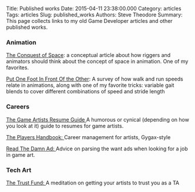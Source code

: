 Title: Published works
Date: 2015-04-11 23:38:00.000
Category: articles
Tags: articles
Slug: published_works
Authors: Steve Theodore
Summary: This page collects links to my old Game Developer articles and other published works.  


### Animation

  
[The Conquest of Space](http://techartsurvival.blogspot.com/2014/12/the-conquest-of-space.html):  a conceptual article about how riggers and animators should think about the concept of space in animation.  One of my favorites.  
  
[Put One Foot In Front Of the Other](http://techartsurvival.blogspot.com/2015/01/just-put-one-foot-in-front-of-other.html):   A survey of how walk and run speeds relate in animations, along with one of my favorite tricks: variable gait blends to cover different combinations of speed and stride length  
  


### Careers

  
[The Game Artists Resume Guide  ](http://techartsurvival.blogspot.com/2014/09/the-game-artists-resume-guide-revisited.html)A humorous or cynical (depending on how you look at it) guide to resumes for game artists.  
  
[The Players Handbook: ](http://techartsurvival.blogspot.com/2014/09/the-players-handbook.html)Career management for artists, Gygax-style  
  
[Read The Damn Ad: ](http://techartsurvival.blogspot.com/2014/08/read-damn-ad.html)Advice on parsing the want ads when looking for a job in game art.  
  
  


### Tech Art

  
[The Trust Fund: ](http://techartsurvival.blogspot.com/2015/01/the-trust-fund.html)A meditation on getting your artists to trust you as a TA  
  
  


